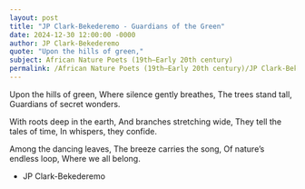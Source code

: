 ```yaml
---
layout: post
title: "JP Clark-Bekederemo - Guardians of the Green"
date: 2024-12-30 12:00:00 -0000
author: JP Clark-Bekederemo
quote: "Upon the hills of green,"
subject: African Nature Poets (19th–Early 20th century)
permalink: /African Nature Poets (19th–Early 20th century)/JP Clark-Bekederemo/JP Clark-Bekederemo - Guardians of the Green
---
```


Upon the hills of green,
Where silence gently breathes,
The trees stand tall,
Guardians of secret wonders.

With roots deep in the earth,
And branches stretching wide,
They tell the tales of time,
In whispers, they confide.

Among the dancing leaves,
The breeze carries the song,
Of nature’s endless loop,
Where we all belong.

- JP Clark-Bekederemo
